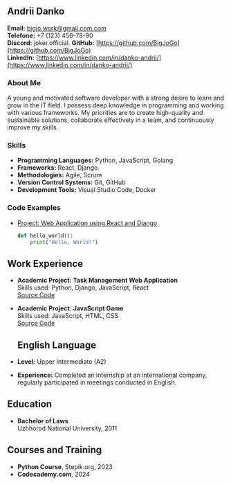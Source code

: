 ## Andrii Danko

**Email:** bigjo.work@gmail.com.com  
**Telefone:** +7 (123) 456-78-90  
**Discord:** joker.official.
**GitHub:** [https://github.com/BigJoGo](https://github.com/BigJoGo)  
**LinkedIn:** [https://www.linkedin.com/in/danko-andrii/](https://www.linkedin.com/in/danko-andrii/)

### About Me

A young and motivated software developer with a strong desire to learn and grow in the IT field. I possess deep knowledge in programming and working with various frameworks. My priorities are to create high-quality and sustainable solutions, collaborate effectively in a team, and continuously improve my skills.

### Skills

- **Programming Languages:** Python, JavaScript, Golang
- **Frameworks:** React, Django
- **Methodologies:** Agile, Scrum
- **Version Control Systems:** Git, GitHub
- **Development Tools:** Visual Studio Code, Docker

### Code Examples

- [Project: Web Application using React and Django](https://github.com/ivanivanov/react-django-app)
  ```python
  def hello_world():
      print("Hello, World!")
  ```



## Work Experience

- **Academic Project: Task Management Web Application**  
  Skills used: Python, Django, JavaScript, React  
  [Source Code](https://github.com/ivanivanov/task-manager-app)

- **Academic Project: JavaScript Game**  
  Skills used: JavaScript, HTML, CSS  
  [Source Code](https://github.com/ivanivanov/js-game)



  ## English Language

- **Level:** Upper Intermediate (A2)
- **Experience:** Completed an internship at an international company, regularly participated in meetings conducted in English.

## Education

- **Bachelor of Laws**  
  Uzhhorod National University, 2011

## Courses and Training

- **Python Course**, Stepik.org, 2023
- **Codecademy.com**, 2024



